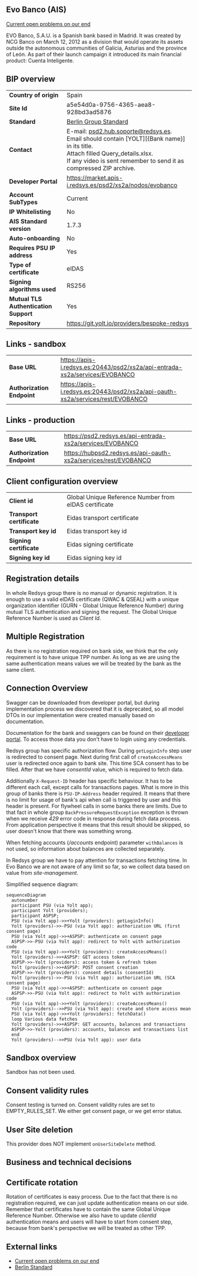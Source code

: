 ## Evo Banco (AIS)
[Current open problems on our end][1]

EVO Banco, S.A.U. is a Spanish bank based in Madrid. It was created by NCG Banco on March 12, 2012 as a division that 
would operate its assets outside the autonomous communities of Galicia, Asturias and the province of León. As part of 
their launch campaign it introduced its main financial product: Cuenta Inteligente.

## BIP overview 

|                                       |                                                                                                                                                                                                                 |
|---------------------------------------|-----------------------------------------------------------------------------------------------------------------------------------------------------------------------------------------------------------------|
| **Country of origin**                 | Spain                                                                                                                                                                                                           | 
| **Site Id**                           | a5e54d0a-9756-4365-aea8-928bd3ad5876                                                                                                                                                                            |
| **Standard**                          | [Berlin Group Standard][2]                                                                                                                                                                                      |
| **Contact**                           | E-mail: psd2.hub.soporte@redsys.es.<br/> Email should contain [YOLT][{Bank name}] in its title.<br/> Attach filled Query_details.xlsx.<br/> If any video is sent remember to send it as compressed ZIP archive. |
| **Developer Portal**                  | https://market.apis-i.redsys.es/psd2/xs2a/nodos/evobanco                                                                                                                                                        | 
| **Account SubTypes**                  | Current                                                                                                                                                                                                         |
| **IP Whitelisting**                   | No                                                                                                                                                                                                              |
| **AIS Standard version**              | 1.7.3                                                                                                                                                                                                           |
| **Auto-onboarding**                   | No                                                                                                                                                                                                              |
| **Requires PSU IP address**           | Yes                                                                                                                                                                                                             |
| **Type of certificate**               | eIDAS                                                                                                                                                                                                           |
| **Signing algorithms used**           | RS256                                                                                                                                                                                                           |
| **Mutual TLS Authentication Support** | Yes                                                                                                                                                                                                             |
| **Repository**                        | https://git.yolt.io/providers/bespoke-redsys                                                                                                                                                                    |

## Links - sandbox

|                            |                                                                                |
|----------------------------|--------------------------------------------------------------------------------|
| **Base URL**               | https://apis-i.redsys.es:20443/psd2/xs2a/api-entrada-xs2a/services/EVOBANCO    | 
| **Authorization Endpoint** | https://apis-i.redsys.es:20443/psd2/xs2a/api-oauth-xs2a/services/rest/EVOBANCO |

## Links - production 

|                            |                                                                  |
|----------------------------|------------------------------------------------------------------|
| **Base URL**               | https://psd2.redsys.es/api-entrada-xs2a/services/EVOBANCO        | 
| **Authorization Endpoint** | https://hubpsd2.redsys.es/api-oauth-xs2a/services/rest/EVOBANCO  | 

## Client configuration overview

|                           |                                                       |
|---------------------------|-------------------------------------------------------|
| **Client id**             | Global Unique Reference Number from eIDAS certificate |
| **Transport certificate** | Eidas transport certificate                           |
| **Transport key id**      | Eidas transport key id                                |      
| **Signing certificate**   | Eidas signing certificate                             | 
| **Signing key id**        | Eidas signing key id                                  | 

## Registration details

In whole Redsys group there is no manual or dynamic registration. It is enough to use a valid eIDAS certificate (QWAC & QSEAL)
with a unique organization identifier (GURN - Global Unique Reference Number) during mutual TLS authentication and signing the request.
The Global Unique Reference Number is used as _Client Id_.

## Multiple Registration

As there is no registration required on bank side, we think that the only requirement is to have unique TPP number. As
long as we are using the same authentication means values we will be treated by the bank as the same client.

## Connection Overview

Swagger can be downloaded from developer portal, but during implementation process we discovered that it is deprecated,
so all model DTOs in our implementation were created manually based on documentation.

Documentation for the bank and swaggers can be found on their [developer portal][3]. To access those data you don't have
to login using any credentials.

Redsys group has specific authorization flow. During `getLoginInfo` step user is redirected to consent page. Next during
first call of `createAccessMeans` user is redirected once again to bank site. This time SCA consent has to be filled.
After that we have _consentId_ value, which is required to fetch data.

Additionally `X-Request-ID` header has specific behaviour. It has to be different each call, except calls for transactions pages.
What is more in this group of banks there is `PSU-IP-Address` header required. It means that there is no limit for usage
of bank's api when call is triggered by user and  this header is present. For flywheel calls in some banks there are limits.
Due to that fact in whole group `BackPressureRequestException` exception is thrown when we receive _429_ error code in response
during fetch data process. From application perspective it means that this result should be skipped, so user doesn't know
that there was something wrong.

When fetching accounts (_/accounts_ endpoint) parameter `withBalances` is not used, so information about balances are
collected separately.

In Redsys group we have to pay attention for transactions fetching time. In Evo Banco we are not aware of any limit so 
far, so we collect data based on value from _site-management_.

Simplified sequence diagram:
```mermaid
sequenceDiagram
  autonumber
  participant PSU (via Yolt app);
  participant Yolt (providers);
  participant ASPSP;
  PSU (via Yolt app)->>+Yolt (providers): getLoginInfo()
  Yolt (providers)->>-PSU (via Yolt app): authorization URL (first consent page)
  PSU (via Yolt app)->>+ASPSP: authenticate on consent page
  ASPSP->>-PSU (via Yolt app): redirect to Yolt with authorization code
  PSU (via Yolt app)->>+Yolt (providers): createAccessMeans()
  Yolt (providers)->>+ASPSP: GET access token
  ASPSP->>-Yolt (providers): access token & refresh token
  Yolt (providers)->>+ASPSP: POST consent creation
  ASPSP->>-Yolt (providers): consent details (consentId)
  Yolt (providers)->>-PSU (via Yolt app): authorization URL (SCA consent page)
  PSU (via Yolt app)->>+ASPSP: authenticate on consent page
  ASPSP->>-PSU (via Yolt app): redirect to Yolt with authorization code
  PSU (via Yolt app)->>+Yolt (providers): createAccessMeans()
  Yolt (providers)-->>PSU (via Yolt app): create and store access mean
  PSU (via Yolt app)->>+Yolt (providers): fetchData()
  loop Various data fetches
  Yolt (providers)->>+ASPSP: GET accounts, balances and transactions
  ASPSP->>-Yolt (providers): accounts, balances and transactions list
  end
  Yolt (providers)-->>PSU (via Yolt app): user data

```

## Sandbox overview

Sandbox has not been used.

## Consent validity rules

Consent testing is turned on. Consent validity rules are set to EMPTY_RULES_SET. We either get consent page, or we get 
error status.

## User Site deletion

This provider does NOT implement `onUserSiteDelete` method. 

## Business and technical decisions

## Certificate rotation

Rotation of certificates is easy process. Due to the fact that there is no registration required, we can just update
authentication means on our side. Remember that certificates have to contain the same Global Unique Reference Number.
Otherwise we also have to update _clientId_ authentication means and users will have to start from consent step, because
from bank's perspective we will be treated as other TPP.
  
## External links
* [Current open problems on our end][1]
* [Berlin Standard][2]

[1]: <https://yolt.atlassian.net/issues/?jql=project%20%3D%20%22C4PO%22%20AND%20component%20%3D%20%22Evo%20Banco%22%20AND%20status%20!%3D%20Done%20AND%20Resolution%20%3D%20Unresolved%20ORDER%20BY%20status>
[2]: <https://www.berlin-group.org/>
[3]: <https://market.apis-i.redsys.es/psd2/xs2a/nodos/evobanco/>